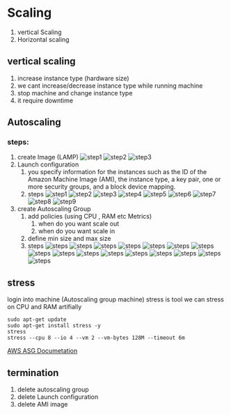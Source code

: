 # Scaling
  1. vertical Scaling
  2. Horizontal scaling 
## vertical scaling
   1. increase instance type (hardware size) 
   2. we cant increase/decrease  instance type while running machine
   3. stop machine and change instance type
   4. it require downtime 

## Autoscaling
 
### steps:
 1. create Image (LAMP)
      ![step1](image/../../Image/images/1.png)
      ![step2](image/../../Image/images/2.png)
      ![step3](image/../../Image/images/3.png)
 2. Launch configuration 
     1.  you specify information for the instances such as the ID of the Amazon Machine Image (AMI), the instance type, a key pair, one or more security groups, and a block device mapping. 
     2. steps
     ![step1](images/1.png)
     ![step2](images/2.png)
     ![step3](images/3.png)
     ![step4](images/4.png)
     ![step5](images/5.png)
     ![step6](images/6.png)
     ![step7](images/7.png)
     ![step8](images/8.png)
     ![step9](images/9.png)
 3. create Autoscaling Group
     1. add policies (using CPU , RAM etc Metrics) 
        1. when do you want scale out 
        2. when do you want scale in
     2. define min size and max size 
     3. steps
     ![steps](images/10.png)
     ![steps](images/11.png)
     ![steps](images/12.png)
     ![steps](images/13.png)
     ![steps](images/14.png)
     ![steps](images/15.png)
     ![steps](images/16.png)
     ![steps](images/17.png)
     ![steps](images/18.png)
     ![steps](images/19.png)
     ![steps](images/20.png)
     ![steps](images/21.png)
     ![steps](images/22.png)
     ![steps](images/23.png)
     ![steps](images/24.png)
     ![steps](images/25.png)
      
## stress
   login into machine (Autoscaling group machine)
   stress is tool
   we can stress on CPU and RAM artifially 
   ```
   sudo apt-get update
   sudo apt-get install stress -y
   stress
   stress --cpu 8 --io 4 --vm 2 --vm-bytes 128M --timeout 6m
   ```
[AWS ASG Documetation](https://docs.aws.amazon.com/autoscaling/ec2/userguide/setting-up.html)

## termination
   1. delete autoscaling group
   2. delete Launch configuration
   3. delete AMI image 